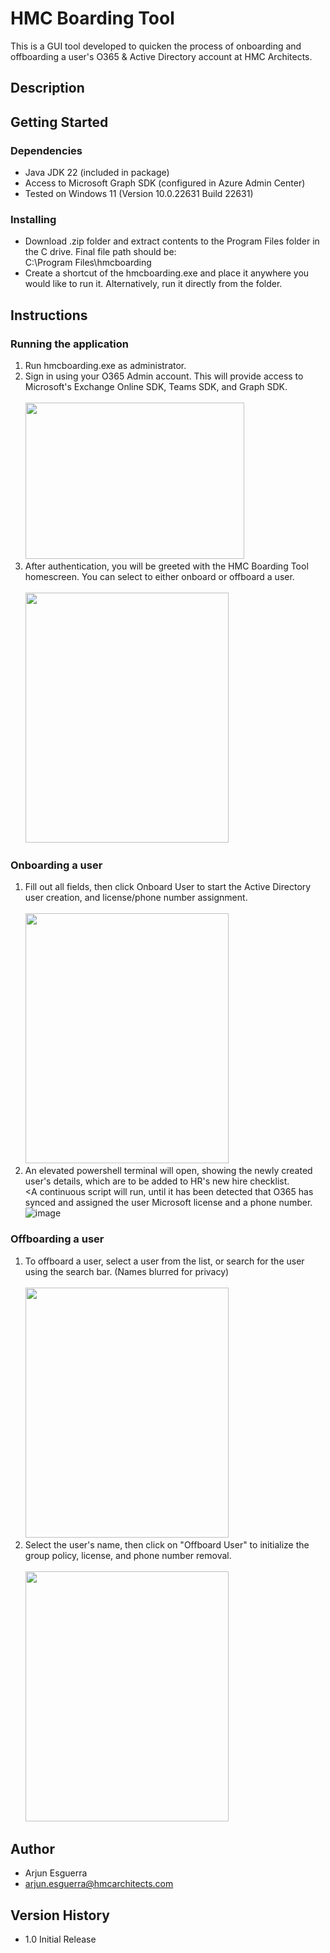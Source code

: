 # HMC Boarding Tool

This is a GUI tool developed to quicken the process of onboarding and offboarding a user's O365 & Active Directory account at HMC Architects.

## Description



## Getting Started

### Dependencies

* Java JDK 22 (included in package)
* Access to Microsoft Graph SDK (configured in Azure Admin Center)
* Tested on Windows 11 (Version 10.0.22631 Build 22631)

### Installing

* Download .zip folder and extract contents to the Program Files folder in the C drive. Final file path should be: <br/> C:\Program Files\hmcboarding</br>
* Create a shortcut of the hmcboarding.exe and place it anywhere you would like to run it. Alternatively, run it directly from the folder.

## Instructions

### Running the application
1. Run hmcboarding.exe as administrator.</br>
2. Sign in using your O365 Admin account. This will provide access to Microsoft's Exchange Online SDK, Teams SDK, and Graph SDK.
<br/><br/><img src="https://github.com/arjun-esguerra/HMC-Boarding-Tool/assets/169405197/9a452bc5-054f-47f1-8ade-3718c185cf76" height="250" width="350">
4. After authentication, you will be greeted with the HMC Boarding Tool homescreen. You can select to either onboard or offboard a user.
<br/><br/><img src="https://github.com/arjun-esguerra/HMC-Boarding-Tool/assets/169405197/c9389067-adbb-48c5-841c-84f77939e97f" height=400 width=325><br/>
### Onboarding a user
1. Fill out all fields, then click Onboard User to start the Active Directory user creation, and license/phone number assignment.
<br/><br/><img src="https://github.com/arjun-esguerra/HMC-Boarding-Tool/assets/169405197/ba6e9059-c1a4-4eb2-bd23-6421abd5ad22" height=400 width=325><br/>
2. An elevated powershell terminal will open, showing the newly created user's details, which are to be added to HR's new hire checklist.
<br/><A continuous script will run, until it has been detected that O365 has synced and assigned the user Microsoft license and a phone number.
<br/>![image](https://github.com/arjun-esguerra/HMC-Boarding-Tool/assets/169405197/d6ec3df0-d77a-4857-9b65-798f86bf5992)<br/>
### Offboarding a user
1. To offboard a user, select a user from the list, or search for the user using the search bar. (Names blurred for privacy)
<br/><br/><img src="https://github.com/arjun-esguerra/HMC-Boarding-Tool/assets/169405197/af99b180-7721-45e9-9f6d-75c213a7a9eb" height=400 width=325><br/>
2. Select the user's name, then click on "Offboard User" to initialize the group policy, license, and phone number removal.
<br/><br/><img src="https://github.com/arjun-esguerra/HMC-Boarding-Tool/assets/169405197/2818c724-8f0a-42bd-ab3d-70d53674759d" height=400 width=325><br/>

## Author

* Arjun Esguerra 
* arjun.esguerra@hmcarchitects.com

## Version History

* 1.0 Initial Release


